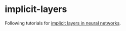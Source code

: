 # implicit-layers
Following tutorials for [implicit layers in neural networks](http://implicit-layers-tutorial.org/).
